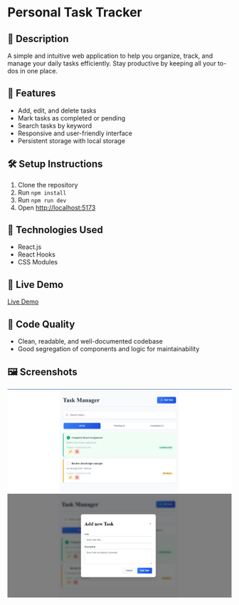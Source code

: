 # Personal Task Tracker

## 📖 Description

A simple and intuitive web application to help you organize, track, and manage your daily tasks efficiently. Stay productive by keeping all your to-dos in one place.

## 🚀 Features

- Add, edit, and delete tasks
- Mark tasks as completed or pending
- Search tasks by keyword
- Responsive and user-friendly interface
- Persistent storage with local storage

## 🛠 Setup Instructions

1. Clone the repository
2. Run `npm install`
3. Run `npm run dev`
4. Open [http://localhost:5173](http://localhost:5173)

## 🧰 Technologies Used

- React.js
- React Hooks
- CSS Modules

## 🔗 Live Demo

[Live Demo](https://personal-task-tracker-roan.vercel.app/)

## 🧹 Code Quality

- Clean, readable, and well-documented codebase
- Good segregation of components and logic for maintainability

## 🖼 Screenshots

![Task Tracker Main Screen](./src/assets/screenshots/main.png)
![Task Tracker Add Task](./src/assets/screenshots/add-task.png)
